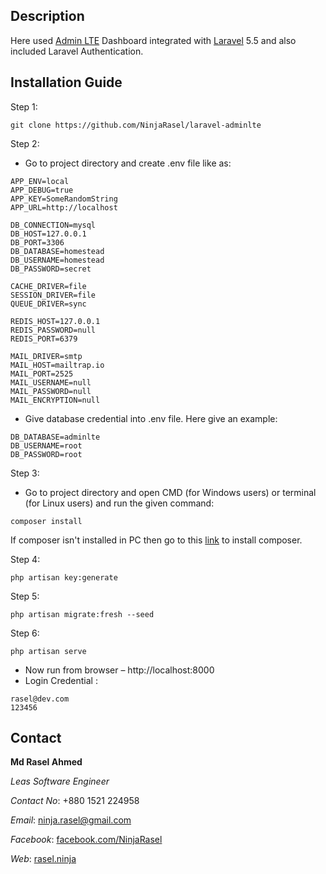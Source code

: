 ﻿## Description

Here used [Admin LTE](https://almsaeedstudio.com/preview) Dashboard integrated with [Laravel](https://laravel.com/) 5.5 and also included Laravel Authentication.

## Installation Guide

Step 1:
```
git clone https://github.com/NinjaRasel/laravel-adminlte
```
Step 2:

- Go to project directory and create .env file like as:
```
APP_ENV=local
APP_DEBUG=true
APP_KEY=SomeRandomString
APP_URL=http://localhost

DB_CONNECTION=mysql
DB_HOST=127.0.0.1
DB_PORT=3306
DB_DATABASE=homestead
DB_USERNAME=homestead
DB_PASSWORD=secret

CACHE_DRIVER=file
SESSION_DRIVER=file
QUEUE_DRIVER=sync

REDIS_HOST=127.0.0.1
REDIS_PASSWORD=null
REDIS_PORT=6379

MAIL_DRIVER=smtp
MAIL_HOST=mailtrap.io
MAIL_PORT=2525
MAIL_USERNAME=null
MAIL_PASSWORD=null
MAIL_ENCRYPTION=null
```
- Give database credential into .env file. Here give an example: 
```
DB_DATABASE=adminlte
DB_USERNAME=root
DB_PASSWORD=root
```
Step 3:

- Go to project directory and open CMD (for Windows users) or terminal (for Linux users) and run the given command:
```
composer install
```
If composer isn't installed in PC then go to this [link](https://getcomposer.org/) to install composer.

Step 4:
```
php artisan key:generate
```
 
Step 5:
```
php artisan migrate:fresh --seed
```

Step 6:
```
php artisan serve
```
- Now run from browser – http://localhost:8000
- Login Credential : 
```
rasel@dev.com
123456
```

## Contact

**Md Rasel Ahmed**

*Leas Software Engineer*

*Contact No*: +880 1521 224958

*Email*: ninja.rasel@gmail.com

*Facebook*: [facebook.com/NinjaRasel](https://facebook.com/ninja.rasel)

*Web*: [rasel.ninja](http://rasel.ninja)


